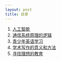 ```yaml
---
layout: post
title: 目录
---
```


1. [人工智能](ai)
2. [通信系统原理的逻辑](comm)
3. [青少年英语学习](english)
4. [学术写作的意义和方法](write)
5. [寻找理想的教育](edu)
<!-- 5. [离散数学](dm) -->

<br/>

<!-- cd /Users/yishuai/Documents/Website/book/book -->
<!-- jekyll serve --trace -->

<!-- cd /Users/yishuai/.gem/ruby/3.1.2/gems/web/webrick-1.7.0 -->
<!-- bundle add webrick -->
